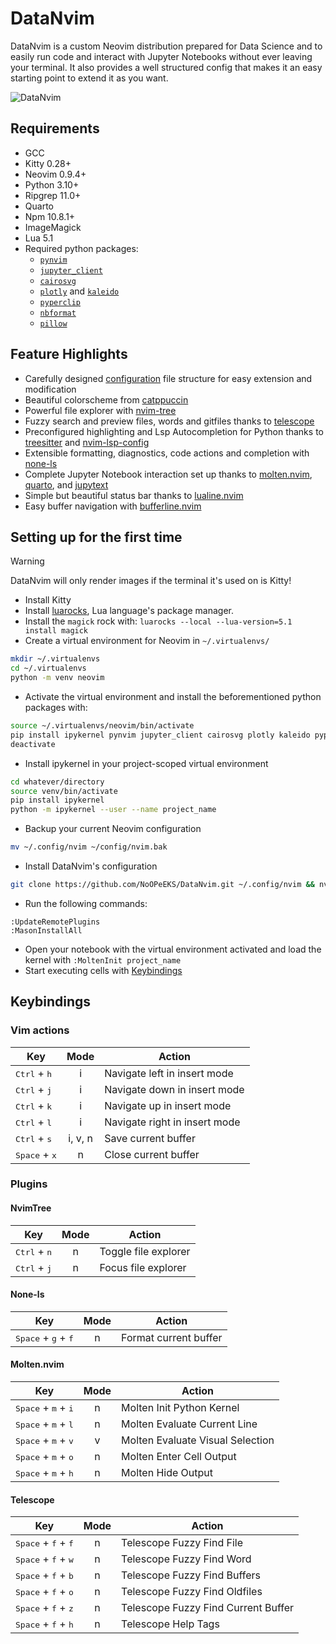 # DataNvim
DataNvim is a custom Neovim distribution prepared for Data Science and to easily run code and interact with Jupyter Notebooks without ever leaving your terminal. It also provides a well structured config that makes it an easy starting point to extend it as you want.

![DataNvim](https://github.com/NoOPeEKS/DataNvim/assets/73296276/4c22d6bd-e8fe-4151-a18f-05694a0154c2)

## Requirements
- GCC
- Kitty 0.28+
- Neovim 0.9.4+
- Python 3.10+
- Ripgrep 11.0+
- Quarto
- Npm 10.8.1+
- ImageMagick
- Lua 5.1
- Required python packages:
    - [`pynvim`](https://github.com/neovim/pynvim)
    - [`jupyter_client`](https://github.com/jupyter/jupyter_client)
    - [`cairosvg`](https://cairosvg.org)
    - [`plotly`](https://plotly.com/python/) and [`kaleido`](https://github.com/plotly/Kaleido)
    - [`pyperclip`](https://github.com/asweigart/pyperclip)
    - [`nbformat`](https://github.com/jupyter/nbformat)
    - [`pillow`](https://pypi.org/project/pillow/)

## Feature Highlights
- Carefully designed [configuration](#Configuration) file structure for easy extension and modification
- Beautiful colorscheme from [catppuccin](https://github.com/catppuccin/nvim)
- Powerful file explorer with [nvim-tree](https://github.com/nvim-tree/nvim-tree.lua)
- Fuzzy search and preview files, words and gitfiles thanks to [telescope](https://github.com/nvim-telescope/telescope.nvim)
- Preconfigured highlighting and Lsp Autocompletion for Python thanks to [treesitter](https://github.com/nvim-treesitter/nvim-treesitter) and [nvim-lsp-config](https://github.com/neovim/nvim-lspconfig)
- Extensible formatting, diagnostics, code actions and completion with [none-ls](https://github.com/nvimtools/none-ls.nvim)
- Complete Jupyter Notebook interaction set up thanks to [molten.nvim](https://github.com/benlubas/molten-nvim), [quarto](https://github.com/quarto-dev/quarto-nvim), and [jupytext](https://github.com/GCBallesteros/jupytext.nvim)
- Simple but beautiful status bar thanks to [lualine.nvim](https://github.com/nvim-lualine/lualine.nvim)
- Easy buffer navigation with [bufferline.nvim](https://github.com/akinsho/bufferline.nvim)

## Setting up for the first time
>[!WARNING]
> DataNvim will only render images if the terminal it's used on is Kitty!

- Install Kitty
- Install [luarocks](https://luarocks.org/#quick-start), Lua language's package manager.
- Install the `magick` rock with: `luarocks --local --lua-version=5.1 install magick`
- Create a virtual environment for Neovim in `~/.virtualenvs/`
```bash
mkdir ~/.virtualenvs
cd ~/.virtualenvs
python -m venv neovim
```
- Activate the virtual environment and install the beforementioned python packages with:
```bash
source ~/.virtualenvs/neovim/bin/activate
pip install ipykernel pynvim jupyter_client cairosvg plotly kaleido pyperclip nbformat pillow
deactivate
```
- Install ipykernel in your project-scoped virtual environment
```bash
cd whatever/directory
source venv/bin/activate
pip install ipykernel
python -m ipykernel --user --name project_name
```
- Backup your current Neovim configuration
```bash
mv ~/.config/nvim ~/config/nvim.bak
```
- Install DataNvim's configuration
```bash
git clone https://github.com/NoOPeEKS/DataNvim.git ~/.config/nvim && nvim
```
- Run the following commands:
```vim
:UpdateRemotePlugins
:MasonInstallAll
```
- Open your notebook with the virtual environment activated and load the kernel with `:MoltenInit project_name`
- Start executing cells with [Keybindings](##Keybindings)


## Keybindings

### Vim actions
| Key                                                                                      | Mode | Action                              |
| ---------------------------------------------------------------------------------------- | :--: | ----------------------------------- |
| <kbd>Ctrl</kbd> + <kbd>h</kbd>                                                           |  i   | Navigate left in insert mode        |
| <kbd>Ctrl</kbd> + <kbd>j</kbd>                                                           |  i   | Navigate down in insert mode        |
| <kbd>Ctrl</kbd> + <kbd>k</kbd>                                                           |  i   | Navigate up in insert mode          |
| <kbd>Ctrl</kbd> + <kbd>l</kbd>                                                           |  i   | Navigate right in insert mode       |
| <kbd>Ctrl</kbd> + <kbd>s</kbd>                                                           |i, v, n| Save current buffer                |
| <kbd>Space</kbd> + <kbd>x</kbd>                                                            |  n   | Close current buffer                |

### Plugins

#### NvimTree
| Key                                                                                      | Mode | Action                              |
| ---------------------------------------------------------------------------------------- | :--: | ----------------------------------- |
| <kbd>Ctrl</kbd> + <kbd>n</kbd>                                                           |  n   | Toggle file explorer                |
| <kbd>Ctrl</kbd> + <kbd>j</kbd>                                                           |  n   | Focus file explorer                 |

#### None-ls
| Key                                                                                      | Mode | Action                              |
| ---------------------------------------------------------------------------------------- | :--: | ----------------------------------- |
| <kbd>Space</kbd> + <kbd>g</kbd> + <kbd>f</kbd>                                           |  n   | Format current buffer               |

#### Molten.nvim
| Key                                                                                      | Mode | Action                              |
| ---------------------------------------------------------------------------------------- | :--: | ----------------------------------- |
| <kbd>Space</kbd> + <kbd>m</kbd> + <kbd>i</kbd>                                           |  n   | Molten Init Python Kernel           |
| <kbd>Space</kbd> + <kbd>m</kbd> + <kbd>l</kbd>                                           |  n   | Molten Evaluate Current Line        |
| <kbd>Space</kbd> + <kbd>m</kbd> + <kbd>v</kbd>                                           |  v   | Molten Evaluate Visual Selection    |
| <kbd>Space</kbd> + <kbd>m</kbd> + <kbd>o</kbd>                                           |  n   | Molten Enter Cell Output            |
| <kbd>Space</kbd> + <kbd>m</kbd> + <kbd>h</kbd>                                           |  n   | Molten Hide Output                  |

#### Telescope
| Key                                                                                      | Mode | Action                              |
| ---------------------------------------------------------------------------------------- | :--: | ----------------------------------- |
| <kbd>Space</kbd> + <kbd>f</kbd> + <kbd>f</kbd>                                           |  n   | Telescope Fuzzy Find File           |
| <kbd>Space</kbd> + <kbd>f</kbd> + <kbd>w</kbd>                                           |  n   | Telescope Fuzzy Find Word           |
| <kbd>Space</kbd> + <kbd>f</kbd> + <kbd>b</kbd>                                           |  n   | Telescope Fuzzy Find Buffers        |
| <kbd>Space</kbd> + <kbd>f</kbd> + <kbd>o</kbd>                                           |  n   | Telescope Fuzzy Find Oldfiles       |
| <kbd>Space</kbd> + <kbd>f</kbd> + <kbd>z</kbd>                                           |  n   | Telescope Fuzzy Find Current Buffer |
| <kbd>Space</kbd> + <kbd>f</kbd> + <kbd>h</kbd>                                           |  n   | Telescope Help Tags                 |
